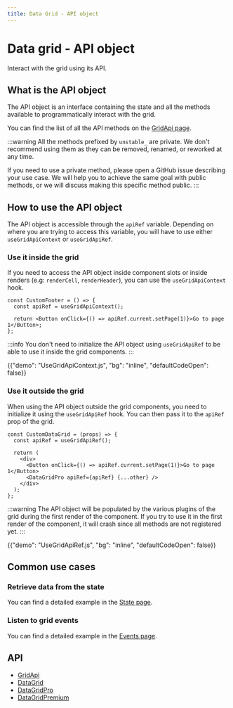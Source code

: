 ```yaml
---
title: Data Grid - API object
---
```


# Data grid - API object

<p class="description">Interact with the grid using its API.</p>

## What is the API object

The API object is an interface containing the state and all the methods available to programmatically interact with the grid.

You can find the list of all the API methods on the [GridApi page](/x/api/data-grid/grid-api/).

:::warning
All the methods prefixed by `unstable_` are private.
We don't recommend using them as they can be removed, renamed, or reworked at any time.

If you need to use a private method, please open a GitHub issue describing your use case.
We will help you to achieve the same goal with public methods, or we will discuss making this specific method public.
:::

## How to use the API object

The API object is accessible through the `apiRef` variable.
Depending on where you are trying to access this variable, you will have to use either `useGridApiContext` or `useGridApiRef`.

### Use it inside the grid

If you need to access the API object inside component slots or inside renders (e.g: `renderCell`, `renderHeader`),
you can use the `useGridApiContext` hook.

```tsx
const CustomFooter = () => {
  const apiRef = useGridApiContext();

  return <Button onClick={() => apiRef.current.setPage(1)}>Go to page 1</Button>;
};
```

:::info
You don't need to initialize the API object using `useGridApiRef` to be able to use it inside the grid components.
:::

{{"demo": "UseGridApiContext.js", "bg": "inline", "defaultCodeOpen": false}}

### Use it outside the grid [<span class="plan-pro"></span>](https://mui.com/store/items/mui-x-pro/)

When using the API object outside the grid components, you need to initialize it using the `useGridApiRef` hook.
You can then pass it to the `apiRef` prop of the grid.

```tsx
const CustomDataGrid = (props) => {
  const apiRef = useGridApiRef();

  return (
    <div>
      <Button onClick={() => apiRef.current.setPage(1)}>Go to page 1</Button>
      <DataGridPro apiRef={apiRef} {...other} />
    </div>
  );
};
```

:::warning
The API object will be populated by the various plugins of the grid during the first render of the component.
If you try to use it in the first render of the component, it will crash since all methods are not registered yet.
:::

{{"demo": "UseGridApiRef.js", "bg": "inline", "defaultCodeOpen": false}}

## Common use cases

### Retrieve data from the state

You can find a detailed example in the [State page](/x/react-data-grid/state/#access-the-state).

### Listen to grid events

You can find a detailed example in the [Events page](/x/react-data-grid/events/#subscribing-to-events).

## API

- [GridApi](/x/api/data-grid/grid-api/)
- [DataGrid](/x/api/data-grid/data-grid/)
- [DataGridPro](/x/api/data-grid/data-grid-pro/)
- [DataGridPremium](/x/api/data-grid/data-grid-premium/)
